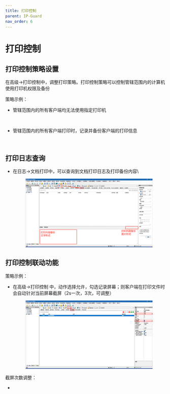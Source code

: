 ```yaml
---
title: 打印控制
parent: IP-Guard
nav_order: 6
---
```


# 打印控制

## 打印控制策略设置

在高级->打印控制中，调整打印策略。打印控制策略可以控制管辖范围内的计算机使用打印机权限及备份

策略示例：

*   管辖范围内的所有客户端均无法使用指定打印机\
    &#x20;

    <figure><img src="https://user-images.githubusercontent.com/123937106/218051179-89fd38d3-3188-4994-ad4e-9a27a65db09d.png" alt=""><figcaption></figcaption></figure>
*   管辖范围内的所有客户端打印时，记录并备份客户端的打印信息&#x20;

    <figure><img src="https://user-images.githubusercontent.com/123937106/218051602-40e5bcb8-ad78-4ea6-a0a9-b348b494dc69.png" alt=""><figcaption></figcaption></figure>

## 打印日志查询

*   在日志→文档打印中，可以查询到文档打印日志及打印备份内容\


    <figure><img src="../../.gitbook/assets/image (1) (1).png" alt=""><figcaption></figcaption></figure>

## 打印控制联动功能

策略示例：

*   在高级→打印控制 中，动作选择允许，勾选记录屏幕；则客户端在打印文件时会自动针对当前屏幕截屏（2s一次，3次，可调整）

    <figure><img src="../../.gitbook/assets/image (3).png" alt=""><figcaption></figcaption></figure>

截屏次数调整：

*
